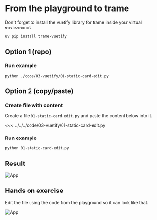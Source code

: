 # From the playground to trame

Don't forget to install the vuetify library for trame inside your virtual environemnt.

```bash
uv pip install trame-vuetify
```

## Option 1 (repo)

### Run example

```bash
python ./code/03-vuetify/01-static-card-edit.py
```

## Option 2 (copy/paste)

### Create file with content

Create a file `01-static-card-edit.py` and paste the content below into it.

<<< ../../../code/03-vuetify/01-static-card-edit.py

### Run example

```bash
python 01-static-card-edit.py
```

## Result

![App](/python/03/incomplete-card.png)

## Hands on exercise

Edit the file using the code from the playground so it can look like that.


![App](/python/03/complete-card.png)